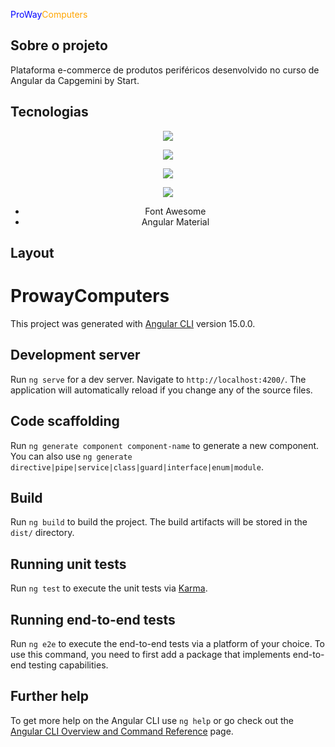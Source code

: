 <span style="color:blue">ProWay</span><span style="color:orange">Computers</span>

<h2>Sobre o projeto</h2>
Plataforma e-commerce de produtos periféricos desenvolvido no curso de Angular da Capgemini by Start. 

<h2>Tecnologias</h2>
<div align="center">
<a href="#"><img src="https://img.shields.io/badge/Visual_Studio_Code-0D1117?style=for-the-badge&logo=visual%20studio%20code&logoColor=CC6699"></a>

<a href="#"><img src="https://img.shields.io/badge/Angular-0D1117?style=for-the-badge&logo=angular&logoColor=CC6699"></a>

<a href="#"><img src="https://img.shields.io/badge/JavaScript-0D1117?style=for-the-badge&logo=javascript&logoColor=CC6699"></a>

<a href="#"><img src="https://img.shields.io/badge/TypeScript-0D1117?style=for-the-badge&logo=typescript&logoColor=CC6699"></a>

- Font Awesome
- Angular Material
</div>

<h2>Layout</h2>

# ProwayComputers

This project was generated with [Angular CLI](https://github.com/angular/angular-cli) version 15.0.0.

## Development server

Run `ng serve` for a dev server. Navigate to `http://localhost:4200/`. The application will automatically reload if you change any of the source files.

## Code scaffolding

Run `ng generate component component-name` to generate a new component. You can also use `ng generate directive|pipe|service|class|guard|interface|enum|module`.

## Build

Run `ng build` to build the project. The build artifacts will be stored in the `dist/` directory.

## Running unit tests

Run `ng test` to execute the unit tests via [Karma](https://karma-runner.github.io).

## Running end-to-end tests

Run `ng e2e` to execute the end-to-end tests via a platform of your choice. To use this command, you need to first add a package that implements end-to-end testing capabilities.

## Further help

To get more help on the Angular CLI use `ng help` or go check out the [Angular CLI Overview and Command Reference](https://angular.io/cli) page.
